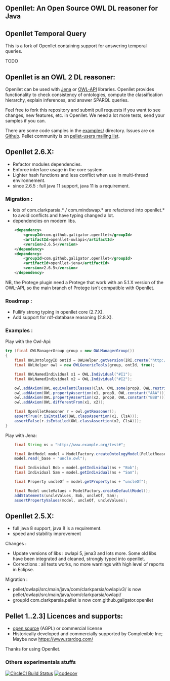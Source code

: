 Openllet: An Open Source OWL DL reasoner for Java
-----------------------------------------------

Openllet Temporal Query
-----------------------

This is a fork of Openllet containing support for answering temporal queries.

TODO


Openllet is an OWL 2 DL reasoner: 
--------------------------------

Openllet can be used with [Jena](https://jena.apache.org/) or [OWL-API](http://owlcs.github.io/owlapi/) libraries. Openllet provides functionality to check consistency of ontologies, compute the classification hierarchy, 
explain inferences, and answer SPARQL queries.

Feel free to fork this repository and submit pull requests if you want to see changes, new features, etc. in Openllet.
We need a lot more tests, send your samples if you can.

There are some code samples in the [examples/](https://github.com/Galigator/openllet/tree/integration/examples) directory.
Issues are on [Github](http://github.com/galigator/openllet/issues).
Pellet community is on [pellet-users mailing list](https://groups.google.com/forum/?fromgroups#!forum/pellet-users).


Openllet 2.6.X:
---------------

* Refactor modules dependencies.
* Enforce interface usage in the core system.
* Lighter hash functions and less conflict when use in multi-thread environnement.
* since 2.6.5 : full java 11 support, java 11 is a requirement.

### Migration :

* lots of com.clarkparsia.* / com.mindswap.* are refactored into openllet.* to avoid conflicts and have typing changed a lot.
* dependencies on modern libs.

```xml
	<dependency>
		<groupId>com.github.galigator.openllet</groupId>
		<artifactId>openllet-owlapi</artifactId>
		<version>2.6.5</version>
	</dependency>
	<dependency>
		<groupId>com.github.galigator.openllet</groupId>
		<artifactId>openllet-jena</artifactId>
		<version>2.6.5</version>
	</dependency>
```

NB, the Protege plugin need a Protege that work with an 5.1.X version of the OWL-API, so the main branch of Protege isn't compatible with Openllet.

### Roadmap :

* Fullify strong typing in openllet core (2.7.X).
* Add support for rdf-database reasoning (2.8.X).

### Examples :

Play with the Owl-Api:
```java
try (final OWLManagerGroup group = new OWLManagerGroup())
{
	final OWLOntologyID ontId = OWLHelper.getVersion(IRI.create("http://myOnotology"), 1.0);
	final OWLHelper owl = new OWLGenericTools(group, ontId, true);

	final OWLNamedIndividual x1 = OWL.Individual("#I1");
	final OWLNamedIndividual x2 = OWL.Individual("#I2");

	owl.addAxiom(OWL.equivalentClasses(ClsA, OWL.some(propB, OWL.restrict(XSD.STRING, OWL.facetRestriction(OWLFacet.PATTERN, OWL.constant("A.A"))))));
	owl.addAxiom(OWL.propertyAssertion(x1, propB, OWL.constant("AAA")));
	owl.addAxiom(OWL.propertyAssertion(x2, propB, OWL.constant("BBB")));
	owl.addAxiom(OWL.differentFrom(x1, x2));

	final OpenlletReasoner r = owl.getReasoner();
	assertTrue(r.isEntailed(OWL.classAssertion(x1, ClsA)));
	assertFalse(r.isEntailed(OWL.classAssertion(x2, ClsA)));
}
```

Play with Jena:
```java
	final String ns = "http://www.example.org/test#";

	final OntModel model = ModelFactory.createOntologyModel(PelletReasonerFactory.THE_SPEC);
	model.read(_base + "uncle.owl");

	final Individual Bob = model.getIndividual(ns + "Bob");
	final Individual Sam = model.getIndividual(ns + "Sam");

	final Property uncleOf = model.getProperty(ns + "uncleOf");

	final Model uncleValues = ModelFactory.createDefaultModel();
	addStatements(uncleValues, Bob, uncleOf, Sam);
	assertPropertyValues(model, uncleOf, uncleValues);
```

Openllet 2.5.X:
-----------

* full java 8 support, java 8 is a requirement.
* speed and stability improvement

Changes :
* Update versions of libs : owlapi 5, jena3 and lots more. Some old libs have been integrated and cleaned, strongly typed into openllet.
* Corrections : all tests works, no more warnings with high level of reports in Eclipse.

Migration :
* pellet/owlapi/src/main/java/com/clarkparsia/owlapiv3/ is now  pellet/owlapi/src/main/java/com/clarkparsia/owlapi/
* groupId   com.clarkparsia.pellet   is now   com.github.galigator.openllet


Pellet 1..2.3] Licences and supports: 
-------------------------------------
 
* [open source](https://github.com/complexible/pellet/blob/master/LICENSE.txt) (AGPL) or commercial license
* Historically developed and commercially supported by Complexible Inc; Maybe now https://www.stardog.com/


Thanks for using Openllet.

### Others experimentals stuffs

[![CircleCI Build Status](https://circleci.com/gh/Galigator/openllet.svg?style=shield)](https://circleci.com/gh/Galigator/openllet)
[![codecov](https://codecov.io/gh/Galigator/openllet/branch/integration/graph/badge.svg)](https://codecov.io/gh/Galigator/openllet)
